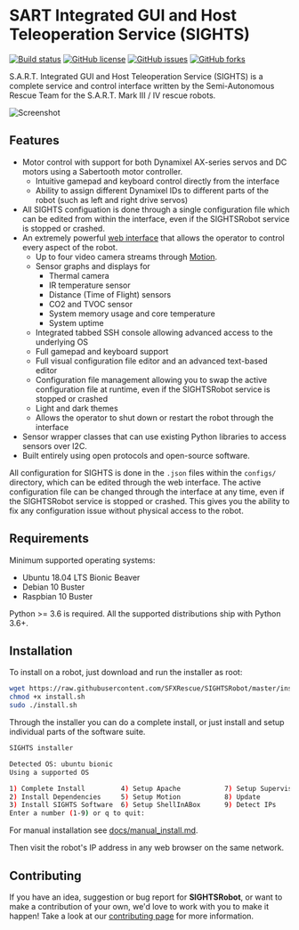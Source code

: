 
# SART Integrated GUI and Host Teleoperation Service (SIGHTS)

[![Build status](https://img.shields.io/badge/build-passing-brightgreen)](https://www.sfxrescue.com)
[![GitHub license](https://img.shields.io/github/license/SFXRescue/SIGHTSRobot)](https://github.com/SFXRescue/SIGHTSRobot/blob/master/LICENSE)
[![GitHub issues](https://img.shields.io/github/issues/SFXRescue/SIGHTSRobot)](https://github.com/SFXRescue/SIGHTSRobot/issues)
[![GitHub forks](https://img.shields.io/github/forks/SFXRescue/SIGHTSRobot)](https://github.com/SFXRescue/SIGHTSRobot/network)

S.A.R.T. Integrated GUI and Host Teleoperation Service (SIGHTS) is a complete service and control interface written by the Semi-Autonomous Rescue Team for the S.A.R.T. Mark III / IV rescue robots.

![Screenshot](https://github.com/SFXRescue/SIGHTSInterface/blob/master/images/demo_screenshot_dark.png?raw=true "Screenshot of the interface")

## Features

- Motor control with support for both Dynamixel AX-series servos and DC motors using a Sabertooth motor controller.
  - Intuitive gamepad and keyboard control directly from the interface
  - Ability to assign different Dynamixel IDs to different parts of the robot (such as left and right drive servos)
- All SIGHTS configuation is done through a single configuration file which can be edited from within the interface, even if the SIGHTSRobot service is stopped or crashed.
- An extremely powerful [web interface](https://github.com/SFXRescue/SIGHTSInterface) that allows the operator to control every aspect of the robot.
  - Up to four video camera streams through [Motion](https://github.com/Motion-Project/motion).
  - Sensor graphs and displays for
    - Thermal camera
    - IR temperature sensor
    - Distance (Time of Flight) sensors
    - CO2 and TVOC sensor
    - System memory usage and core temperature
    - System uptime
  - Integrated tabbed SSH console allowing advanced access to the underlying OS
  - Full gamepad and keyboard support
  - Full visual configuration file editor and an advanced text-based editor
  - Configuration file management allowing you to swap the active configuration file at runtime, even if the SIGHTSRobot service is stopped or crashed
  - Light and dark themes
  - Allows the operator to shut down or restart the robot through the interface
- Sensor wrapper classes that can use existing Python libraries to access sensors over I2C.
- Built entirely using open protocols and open-source software.

All configuration for SIGHTS is done in the `.json` files within the `configs/` directory, which can be edited through the web interface. The active configuration file can be changed through the interface at any time, even if the SIGHTSRobot service is stopped or crashed. This gives you the ability to fix any configuration issue without physical access to the robot.

## Requirements

Minimum supported operating systems:

- Ubuntu 18.04 LTS Bionic Beaver
- Debian 10 Buster
- Raspbian 10 Buster

Python >= 3.6 is required. All the supported distributions ship with Python 3.6+.

## Installation

To install on a robot, just download and run the installer as root:

```sh
wget https://raw.githubusercontent.com/SFXRescue/SIGHTSRobot/master/install.sh
chmod +x install.sh
sudo ./install.sh
```

Through the installer you can do a complete install, or just install and setup individual parts of the software suite.

```sh
SIGHTS installer

Detected OS: ubuntu bionic
Using a supported OS

1) Complete Install         4) Setup Apache           7) Setup Supervisor
2) Install Dependencies     5) Setup Motion           8) Update
3) Install SIGHTS Software  6) Setup ShellInABox      9) Detect IPs
Enter a number (1-9) or q to quit:
```

For manual installation see [docs/manual_install.md](docs/manual_install.md).

Then visit the robot's IP address in any web browser on the same network.

## Contributing

If you have an idea, suggestion or bug report for **SIGHTSRobot**, or want to make a contribution of your own, we'd love to work with you to make it happen! Take a look at our [contributing page](https://github.com/SFXRescue/.github/blob/master/CONTRIBUTING.md) for more information.

